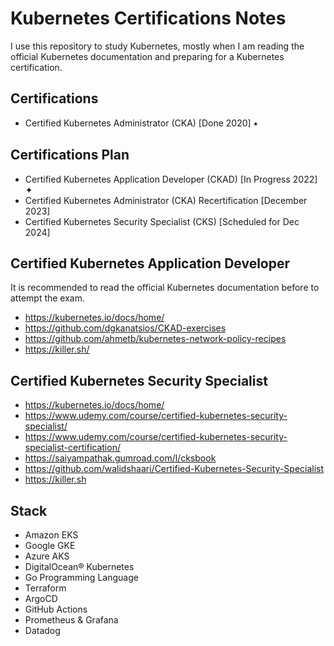 # Kubernetes Certifications Notes

I use this repository to study Kubernetes, mostly when I am reading the official Kubernetes documentation and preparing for a Kubernetes certification.

## Certifications

- Certified Kubernetes Administrator (CKA) [Done 2020] ⭑

## Certifications Plan

- Certified Kubernetes Application Developer (CKAD) [In Progress 2022] ✦
- Certified Kubernetes Administrator (CKA) Recertification [December 2023]
- Certified Kubernetes Security Specialist (CKS) [Scheduled for Dec 2024]

## Certified Kubernetes Application Developer

It is recommended to read the official Kubernetes documentation before to attempt the exam.

- https://kubernetes.io/docs/home/
- https://github.com/dgkanatsios/CKAD-exercises
- https://github.com/ahmetb/kubernetes-network-policy-recipes
- https://killer.sh/

## Certified Kubernetes Security Specialist

- https://kubernetes.io/docs/home/
- https://www.udemy.com/course/certified-kubernetes-security-specialist/
- https://www.udemy.com/course/certified-kubernetes-security-specialist-certification/
- https://saiyampathak.gumroad.com/l/cksbook
- https://github.com/walidshaari/Certified-Kubernetes-Security-Specialist
- https://killer.sh

## Stack

- Amazon EKS
- Google GKE
- Azure AKS
- DigitalOcean® Kubernetes
- Go Programming Language
- Terraform
- ArgoCD
- GitHub Actions
- Prometheus & Grafana
- Datadog
